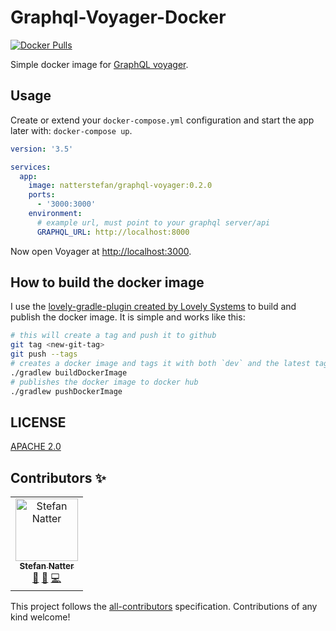 # Graphql-Voyager-Docker

[![Docker Pulls](https://img.shields.io/docker/pulls/natterstefan/graphql-voyager.svg)](https://hub.docker.com/r/natterstefan/graphql-voyager)

Simple docker image for
[GraphQL voyager](https://github.com/APIs-guru/graphql-voyager).

## Usage

Create or extend your `docker-compose.yml` configuration and start the app later
with: `docker-compose up`.

```yml
version: '3.5'

services:
  app:
    image: natterstefan/graphql-voyager:0.2.0
    ports:
      - '3000:3000'
    environment:
      # example url, must point to your graphql server/api
      GRAPHQL_URL: http://localhost:8000
```

Now open Voyager at [http://localhost:3000](http://localhost:3000).

## How to build the docker image

I use the
[lovely-gradle-plugin created by Lovely Systems](https://github.com/lovelysystems/lovely-gradle-plugin)
to build and publish the docker image. It is simple and works like this:

```bash
# this will create a tag and push it to github
git tag <new-git-tag>
git push --tags
# creates a docker image and tags it with both `dev` and the latest tag
./gradlew buildDockerImage
# publishes the docker image to docker hub
./gradlew pushDockerImage
```

## LICENSE

[APACHE 2.0](./LICENCE)

## Contributors ✨

<!-- ALL-CONTRIBUTORS-LIST:START - Do not remove or modify this section -->
<!-- prettier-ignore -->
<table>
  <tr>
    <td align="center"><a href="http://twitter.com/natterstefan"><img src="https://avatars2.githubusercontent.com/u/1043668?v=4" width="100px;" alt="Stefan Natter"/><br /><sub><b>Stefan Natter</b></sub></a><br /><a href="#ideas-natterstefan" title="Ideas, Planning, & Feedback">🤔</a> <a href="https://github.com/natterstefan/graphql-voyager-docker/commits?author=natterstefan" title="Documentation">📖</a> <a href="https://github.com/natterstefan/graphql-voyager-docker/commits?author=natterstefan" title="Code">💻</a></td>
  </tr>
</table>

<!-- ALL-CONTRIBUTORS-LIST:END -->

This project follows the
[all-contributors](https://github.com/all-contributors/all-contributors)
specification. Contributions of any kind welcome!
